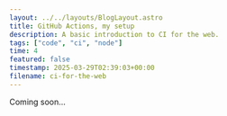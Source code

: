 ```yaml
---
layout: ../../layouts/BlogLayout.astro
title: GitHub Actions, my setup
description: A basic introduction to CI for the web.
tags: ["code", "ci", "node"]
time: 4
featured: false
timestamp: 2025-03-29T02:39:03+00:00
filename: ci-for-the-web
---
```


Coming soon...
